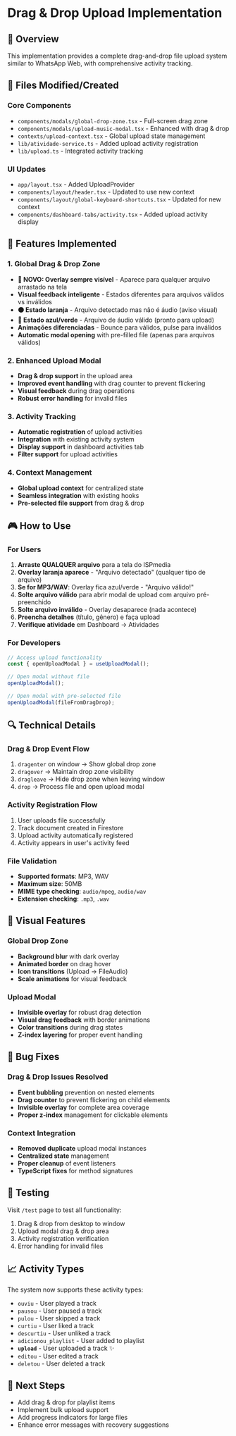 # Drag & Drop Upload Implementation

## 🎯 Overview

This implementation provides a complete drag-and-drop file upload system similar to WhatsApp Web, with comprehensive activity tracking.

## 📁 Files Modified/Created

### Core Components

- `components/modals/global-drop-zone.tsx` - Full-screen drag zone
- `components/modals/upload-music-modal.tsx` - Enhanced with drag & drop
- `contexts/upload-context.tsx` - Global upload state management
- `lib/atividade-service.ts` - Added upload activity registration
- `lib/upload.ts` - Integrated activity tracking

### UI Updates

- `app/layout.tsx` - Added UploadProvider
- `components/layout/header.tsx` - Updated to use new context
- `components/layout/global-keyboard-shortcuts.tsx` - Updated for new context
- `components/dashboard-tabs/activity.tsx` - Added upload activity display

## 🔧 Features Implemented

### 1. Global Drag & Drop Zone

- **🎯 NOVO: Overlay sempre visível** - Aparece para qualquer arquivo arrastado na tela
- **Visual feedback inteligente** - Estados diferentes para arquivos válidos vs inválidos
- **🟠 Estado laranja** - Arquivo detectado mas não é áudio (aviso visual)
- **🔵 Estado azul/verde** - Arquivo de áudio válido (pronto para upload)
- **Animações diferenciadas** - Bounce para válidos, pulse para inválidos
- **Automatic modal opening** with pre-filled file (apenas para arquivos válidos)

### 2. Enhanced Upload Modal

- **Drag & drop support** in the upload area
- **Improved event handling** with drag counter to prevent flickering
- **Visual feedback** during drag operations
- **Robust error handling** for invalid files

### 3. Activity Tracking

- **Automatic registration** of upload activities
- **Integration** with existing activity system
- **Display support** in dashboard activities tab
- **Filter support** for upload activities

### 4. Context Management

- **Global upload context** for centralized state
- **Seamless integration** with existing hooks
- **Pre-selected file support** from drag & drop

## 🎮 How to Use

### For Users

1. **Arraste QUALQUER arquivo** para a tela do ISPmedia
2. **Overlay laranja aparece** - "Arquivo detectado" (qualquer tipo de arquivo)
3. **Se for MP3/WAV**: Overlay fica azul/verde - "Arquivo válido!"
4. **Solte arquivo válido** para abrir modal de upload com arquivo pré-preenchido
5. **Solte arquivo inválido** - Overlay desaparece (nada acontece)
6. **Preencha detalhes** (título, gênero) e faça upload
7. **Verifique atividade** em Dashboard → Atividades

### For Developers

```typescript
// Access upload functionality
const { openUploadModal } = useUploadModal();

// Open modal without file
openUploadModal();

// Open modal with pre-selected file
openUploadModal(fileFromDragDrop);
```

## 🔍 Technical Details

### Drag & Drop Event Flow

1. `dragenter` on window → Show global drop zone
2. `dragover` → Maintain drop zone visibility
3. `dragleave` → Hide drop zone when leaving window
4. `drop` → Process file and open upload modal

### Activity Registration Flow

1. User uploads file successfully
2. Track document created in Firestore
3. Upload activity automatically registered
4. Activity appears in user's activity feed

### File Validation

- **Supported formats**: MP3, WAV
- **Maximum size**: 50MB
- **MIME type checking**: `audio/mpeg`, `audio/wav`
- **Extension checking**: `.mp3`, `.wav`

## 🎨 Visual Features

### Global Drop Zone

- **Background blur** with dark overlay
- **Animated border** on drag hover
- **Icon transitions** (Upload → FileAudio)
- **Scale animations** for visual feedback

### Upload Modal

- **Invisible overlay** for robust drag detection
- **Visual drag feedback** with border animations
- **Color transitions** during drag states
- **Z-index layering** for proper event handling

## 🐛 Bug Fixes

### Drag & Drop Issues Resolved

- **Event bubbling** prevention on nested elements
- **Drag counter** to prevent flickering on child elements
- **Invisible overlay** for complete area coverage
- **Proper z-index** management for clickable elements

### Context Integration

- **Removed duplicate** upload modal instances
- **Centralized state** management
- **Proper cleanup** of event listeners
- **TypeScript fixes** for method signatures

## 🚀 Testing

Visit `/test` page to test all functionality:

1. Drag & drop from desktop to window
2. Upload modal drag & drop area
3. Activity registration verification
4. Error handling for invalid files

## 📈 Activity Types

The system now supports these activity types:

- `ouviu` - User played a track
- `pausou` - User paused a track
- `pulou` - User skipped a track
- `curtiu` - User liked a track
- `descurtiu` - User unliked a track
- `adicionou_playlist` - User added to playlist
- **`upload`** - User uploaded a track ✨
- `editou` - User edited a track
- `deletou` - User deleted a track

## 🎯 Next Steps

- Add drag & drop for playlist items
- Implement bulk upload support
- Add progress indicators for large files
- Enhance error messages with recovery suggestions
